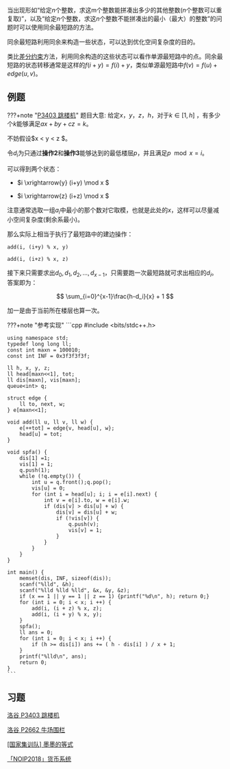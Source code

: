 当出现形如“给定$n$个整数，求这m个整数能拼凑出多少的其他整数($n$个整数可以重复取)”，以及“给定$n$个整数，求这$n$个整数不能拼凑出的最小（最大）的整数”的问题时可以使用同余最短路的方法。

同余最短路利用同余来构造一些状态，可以达到优化空间复杂度的目的。

类比[差分约束](./diff-constraints.md)方法，利用同余构造的这些状态可以看作单源最短路中的点。同余最短路的状态转移通常是这样的$f(i+y) = f(i) + y$，类似单源最短路中$f(v) = f(u) +edge(u,v)$。

## 例题 

???+note "[P3403 跳楼机](https://www.luogu.com.cn/problem/P3403)"
    题目大意: 给定$x，y，z，h$，对于$k \in [1,h]$ ，有多少个$k$能够满足$ax+by+cz=k$。

不妨假设$x < y < z $。

令$d_i$为只通过**操作2**和**操作3**能够达到的最低楼层$p$，并且满足$p\mod x=i$。

可以得到两个状态：

-  $i \xrightarrow{y} (i+y) \mod x $

-  $i \xrightarrow{z} (i+z) \mod x $

注意通常选取一组$a_i$中最小的那个数对它取模，也就是此处的$x$，这样可以尽量减小空间复杂度(剩余系最小)。

那么实际上相当于执行了最短路中的建边操作：

`add(i, (i+y) % x, y)`

`add(i, (i+z) % x, z)`

接下来只需要求出$d_0, d_1, d_2, \dots, d_{x-1}$，只需要跑一次最短路就可求出相应的$d_i$。答案即为：

$$
\sum_{i=0}^{x-1}\frac{h-d_i}{x} + 1
$$

加一是由于当前所在楼层也算一次。

???+note "参考实现"
    ```cpp
    #include <bits/stdc++.h>
    
    using namespace std;
    typedef long long ll;
    const int maxn = 100010;
    const int INF = 0x3f3f3f3f;
    
    ll h, x, y, z;
    ll head[maxn<<1], tot;
    ll dis[maxn], vis[maxn];
    queue<int> q;
    
    struct edge {
        ll to, next, w;
    } e[maxn<<1];
    
    void add(ll u, ll v, ll w) {
        e[++tot] = edge{v, head[u], w};
        head[u] = tot;
    }
    
    void spfa() {
        dis[1] =1;
        vis[1] = 1;
        q.push(1);
        while (!q.empty()) {
            int u = q.front();q.pop();
            vis[u] = 0;
            for (int i = head[u]; i; i = e[i].next) {
                int v = e[i].to, w = e[i].w;
                if (dis[v] > dis[u] + w) {
                    dis[v] = dis[u] + w;
                    if (!vis[v]) {
                        q.push(v);
                        vis[v] = 1;
                    }
                }
            }
        }
    }
    
    int main() {
        memset(dis, INF, sizeof(dis));
        scanf("%lld", &h);
        scanf("%lld %lld %lld", &x, &y, &z);
        if (x == 1 || y == 1 || z == 1) {printf("%d\n", h); return 0;}
        for (int i = 0; i < x; i ++) {
            add(i, (i + z) % x, z);
            add(i, (i + y) % x, y);
        }
        spfa();
        ll ans = 0;
        for (int i = 0; i < x; i ++) {
            if (h >= dis[i]) ans += ( h - dis[i] ) / x + 1;
        }
        printf("%lld\n", ans);
        return 0;
    }
    ```

## 习题

[洛谷 P3403 跳楼机](https://www.luogu.com.cn/problem/P3403)

[洛谷 P2662 牛场围栏](https://www.luogu.com.cn/problem/P2662)

[[国家集训队] 墨墨的等式](https://www.luogu.com.cn/problem/P2371)

[「NOIP2018」货币系统](https://loj.ac/problem/2951)